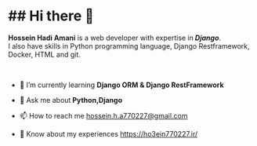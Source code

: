 <!DOCTYPE html>
<html>
  <head>
  
  </head>

<body>
  <h1>## Hi there 👋</h1>
  <p><b>Hossein Hadi Amani</b> is a web developer with expertise in<strong><i> Django</i></strong>.<br> I also have skills in Python programming language, Django Restframework, Docker, HTML and git.</p>
    <br>
  <ul dir="auto">
    <li><p>🌱 I’m currently learning <strong>Django ORM & Django RestFramework</strong></p></li>
    <li><p>💬 Ask me about<strong> Python,Django</strong></p></li>
    <li><p>📫 How to reach me <a href="mailto:hossein.h.a770227@gmail.com">hossein.h.a770227@gmail.com</a></p></li>
   <li><p>📄 Know about my experiences <a href="https://ho3ein770227.ir/" rel="nofollow">https://ho3ein770227.ir/</a></p></li>
  </ul>
  </body>
</html>
